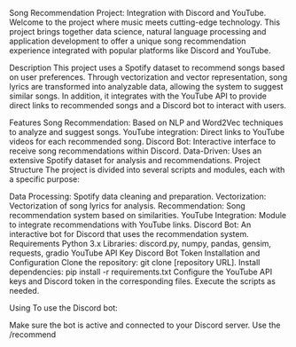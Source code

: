 Song Recommendation Project: Integration with Discord and YouTube.
Welcome to the project where music meets cutting-edge technology. This project brings together data science, natural language processing and application development to offer a unique song recommendation experience integrated with popular platforms like Discord and YouTube.

Description
This project uses a Spotify dataset to recommend songs based on user preferences. Through vectorization and vector representation, song lyrics are transformed into analyzable data, allowing the system to suggest similar songs. In addition, it integrates with the YouTube API to provide direct links to recommended songs and a Discord bot to interact with users.

Features
Song Recommendation: Based on NLP and Word2Vec techniques to analyze and suggest songs.
YouTube integration: Direct links to YouTube videos for each recommended song.
Discord Bot: Interactive interface to receive song recommendations within Discord.
Data-Driven: Uses an extensive Spotify dataset for analysis and recommendations.
Project Structure
The project is divided into several scripts and modules, each with a specific purpose:

Data Processing: Spotify data cleaning and preparation.
Vectorization: Vectorization of song lyrics for analysis.
Recommendation: Song recommendation system based on similarities.
YouTube Integration: Module to integrate recommendations with YouTube links.
Discord Bot: An interactive bot for Discord that uses the recommendation system.
Requirements
Python 3.x
Libraries: discord.py, numpy, pandas, gensim, requests, gradio
YouTube API Key
Discord Bot Token
Installation and Configuration
Clone the repository: git clone [repository URL].
Install dependencies: pip install -r requirements.txt
Configure the YouTube API keys and Discord token in the corresponding files.
Execute the scripts as needed.

Using
To use the Discord bot:

Make sure the bot is active and connected to your Discord server.
Use the /recommend <title> <artist> command to get recommendations.
Explore the YouTube recommendations and links provided by the bot.
Contributions
Contributions are always welcome. Please read the CONTRIBUTING file for more details.

Translated with DeepL.com (free version)
